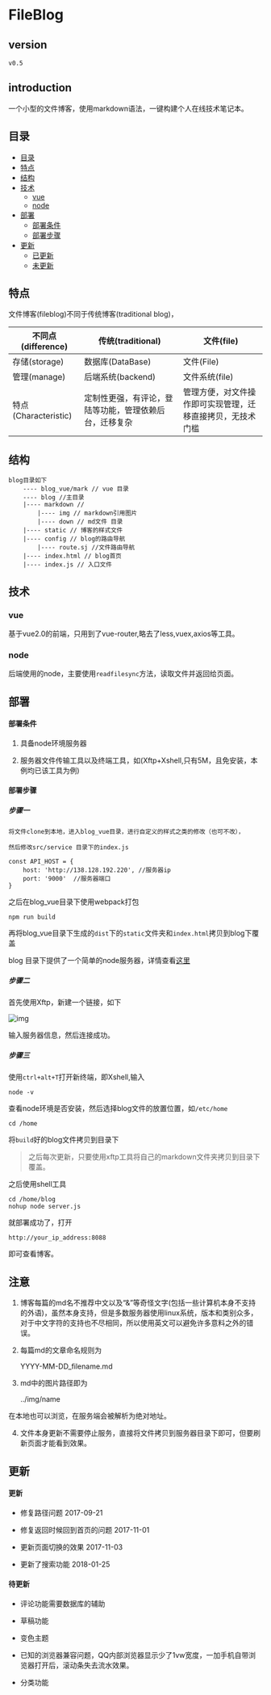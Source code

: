 # FileBlog

## version

    v0.5

## introduction

一个小型的文件博客，使用markdown语法，一键构建个人在线技术笔记本。

## 目录

- [目录](#目录)
- [特点](#特点)
- [结构](#结构)
- [技术](#技术)
  + [vue](#vue)
  + [node](#node)
- [部署](#部署)
  + [部署条件](#部署条件)
  + [部署步骤](#部署步骤)
- [更新](#更新)  
  + [已更新](#已更新)
  + [未更新](#未更新)

## 特点

文件博客(fileblog)不同于传统博客(traditional blog)，

不同点(difference) |传统(traditional) | 文件(file)
---|---|---
存储(storage) | 数据库(DataBase) | 文件(File)
管理(manage) | 后端系统(backend) | 文件系统(file)
特点(Characteristic) | 定制性更强，有评论，登陆等功能，管理依赖后台，迁移复杂 | 管理方便，对文件操作即可实现管理，迁移直接拷贝，无技术门槛

## 结构

    blog目录如下
        ---- blog_vue/mark // vue 目录
        ---- blog //主目录
        |---- markdown //
            |---- img // markdown引用图片
            |---- down // md文件 目录
        |---- static // 博客的样式文件
        |---- config // blog的路由导航
            |---- route.sj //文件路由导航  
        |---- index.html // blog首页
        |---- index.js // 入口文件



## 技术

### vue

基于vue2.0的前端，只用到了vue-router,略去了less,vuex,axios等工具。

### node

后端使用的node，主要使用`readfilesync`方法，读取文件并返回给页面。

## 部署

#### 部署条件

1. 具备node环境服务器

2. 服务器文件传输工具以及终端工具，如(Xftp+Xshell,只有5M，且免安装，本例均已该工具为例)

#### 部署步骤


##### 步骤一

    将文件clone到本地，进入blog_vue目录，进行自定义的样式之类的修改（也可不改），

    然后修改src/service 目录下的index.js

    const API_HOST = {
        host: 'http://138.128.192.220', //服务器ip
        port: '9000'  //服务器端口
    } 

之后在blog_vue目录下使用webpack打包

    npm run build

再将blog_vue目录下生成的`dist`下的`static`文件夹和`index.html`拷贝到blog下覆盖

blog 目录下提供了一个简单的node服务器，详情查看[这里](https://github.com/sumnow/simple-server)

##### 步骤二

首先使用Xftp，新建一个链接，如下

![img](../img/20170919.png)

输入服务器信息，然后连接成功。

##### 步骤三

使用`ctrl+alt+T`打开新终端，即Xshell,输入

    node -v

查看node环境是否安装，然后选择blog文件的放置位置，如`/etc/home`

    cd /home

将`build`好的blog文件拷贝到目录下

>之后每次更新，只要使用xftp工具将自己的markdown文件夹拷贝到目录下覆盖。

之后使用shell工具

    cd /home/blog
    nohup node server.js

就部署成功了，打开

    http://your_ip_address:8088
    
即可查看博客。

## 注意

1. 博客每篇的md名不推荐中文以及“&”等奇怪文字(包括一些计算机本身不支持的外语)，虽然本身支持，但是多数服务器使用linux系统，版本和类别众多，对于中文字符的支持也不尽相同，所以使用英文可以避免许多意料之外的错误。

2. 每篇md的文章命名规则为

    YYYY-MM-DD_filename.md

3. md中的图片路径即为
    
    ../img/name

在本地也可以浏览，在服务端会被解析为绝对地址。

4. 文件本身更新不需要停止服务，直接将文件拷贝到服务器目录下即可，但要刷新页面才能看到效果。

## 更新

#### 更新

- 修复路径问题 2017-09-21

- 修复返回时候回到首页的问题 2017-11-01

- 更新页面切换的效果 2017-11-03

- 更新了搜索功能 2018-01-25

#### 待更新

- 评论功能需要数据库的辅助

- 草稿功能

- 变色主题

- 已知的浏览器兼容问题，QQ内部浏览器显示少了1vw宽度，一加手机自带浏览器打开后，滚动条失去流水效果。

- 分类功能

